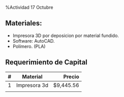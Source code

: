 %Actividad 17 Octubre

## Materiales:

- Impresora 3D por deposicion por material fundido.
- Software: AutoCAD.
- Polímero. (PLA)

## Requerimiento de Capital

|#                   |Material           |Precio             |
|:-------------------|:-----------------:|------------------:|
|1                   |Impresora 3d       |$9,445.56          |
|||
